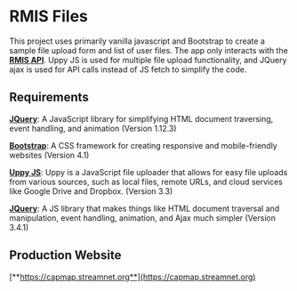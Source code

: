 # RMIS Files

This project uses primarily vanilla javascript and Bootstrap to create a sample file upload form and list of user files. The app only interacts with the [**RMIS API**](https://github.com/PSMFC-Streamnet-RMPC/rmis-api). Uppy JS is used for multiple file upload functionality, and JQuery ajax is used for API calls instead of JS fetch to simplify the code.

## Requirements

[**JQuery**](https://jquery.com/): A JavaScript library for simplifying HTML document traversing, event handling, and animation (Version 1.12.3)

[**Bootstrap**](https://getbootstrap.com/): A CSS framework for creating responsive and mobile-friendly websites (Version 4.1)

[**Uppy JS**](https://uppy.io/): Uppy is a JavaScript file uploader that allows for easy file uploads from various sources, such as local files, remote URLs, and cloud services like Google Drive and Dropbox. (Version 3.3)

[**JQuery**](https://jquery.com/): A JS library that makes things like HTML document traversal and manipulation, event handling, animation, and Ajax much simpler (Version 3.4.1)

## Production Website

[**https://capmap.streamnet.org**](https://capmap.streamnet.org)
